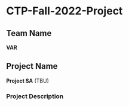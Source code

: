 # CTP-Fall-2022-Project

## Team Name

**VAR**

## Project Name

**Project SA** (TBU)

### Project Description

